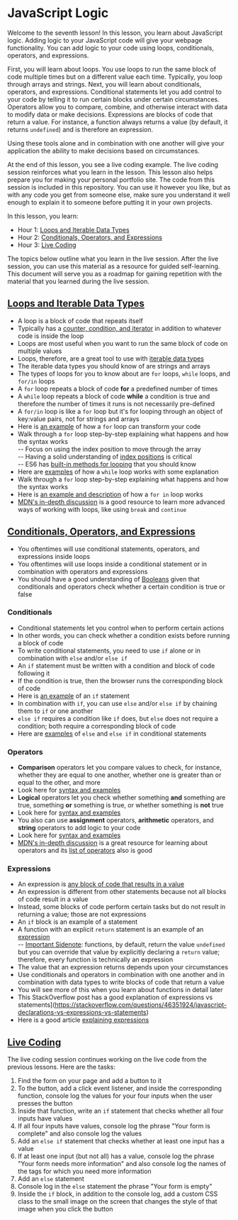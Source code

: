# JavaScript Logic  

Welcome to the seventh lesson! In this lesson, you learn about JavaScript logic. Adding logic to your JavaScript code will give your webpage functionality. You can add logic to your code using loops, conditionals, operators, and expressions. 

First, you will learn about loops. You use loops to run the same block of code multiple times but on a different value each time. Typically, you loop through arrays and strings. Next, you will learn about conditionals, operators, and expressions. Conditional statements let you add control to your code by telling it to run certain blocks under certain circumstances. Operators allow you to compare, combine, and otherwise interact with data to modify data or make decisions. Expressions are blocks of code that return a value. For instance, a function always returns a value (by default, it returns `undefined`) and is therefore an expression. 

Using these tools alone and in combination with one another will give your application the ability to make decisions based on circumstances. 

At the end of this lesson, you see a live coding example. The live coding session reinforces what you learn in the lesson. This lesson also helps prepare you for making your personal portfolio site. The code from this session is included in this repository. You can use it however you like, but as with any code you get from someone else, make sure you understand it well enough to explain it to someone before putting it in your own projects.  

In this lesson, you learn:  

- Hour 1: [Loops and Iterable Data Types](#loops-and-iterable-data-types)     
- Hour 2: [Conditionals, Operators, and Expressions](#conditionals-operators-and-expressions)   
- Hour 3: [Live Coding](#live-coding)  

The topics below outline what you learn in the live session. After the live session, you can use this material as a resource for guided self-learning. This document will serve you as a roadmap for gaining repetition with the material that you learned during the live session.   

## [Loops and Iterable Data Types](#loops-and-iterable-data-types)   

- A loop is a block of code that repeats itself  
- Typically has a [counter, condition, and iterator](https://developer.mozilla.org/en-US/docs/Learn/JavaScript/Building_blocks/Looping_code#keep_me_in_the_loop) in addition to whatever code is inside the loop  
- Loops are most useful when you want to run the same block of code on multiple values  
- Loops, therefore, are a great tool to use with [iterable data types](https://developer.mozilla.org/en-US/docs/Web/JavaScript/Reference/Iteration_protocols#iterable_examples)  
- The iterable data types you should know of are strings and arrays  
- The types of loops for you to know about are `for` loops, `while` loops, and `for/in` loops    
- A `for` loop repeats a block of code **for** a predefined number of times
- A `while` loop repeats a block of code **while** a condition is true and therefore the number of times it runs is not necessarily pre-defined    
- A `for/in` loop is like a `for` loop but it's for looping through an object of key:value pairs, not for strings and arrays  
- Here is [an example](https://www.w3schools.com/js/js_loop_for.asp) of how a `for` loop can transform your code  
- Walk through a `for` loop step-by-step explaining what happens and how the syntax works   
  -- Focus on using the index position to move through the array  
  -- Having a solid understanding of [index positions](https://developer.mozilla.org/en-US/docs/Web/JavaScript/Guide/Indexed_collections#referring_to_array_elements) is critical   
  -- ES6 has [built-in methods for looping](https://developer.mozilla.org/en-US/docs/Web/JavaScript/Guide/Indexed_collections#array_methods) that you should know  
- Here are [examples](https://www.w3schools.com/js/js_loop_while.asp) of how a `while` loop works with some explanation  
- Walk through a `for` loop step-by-step explaining what happens and how the syntax works  
- Here is [an example and description](https://www.w3schools.com/js/js_loop_forin.asp) of how a `for in` loop works  
- [MDN's in-depth discussion](https://developer.mozilla.org/en-US/docs/Web/JavaScript/Guide/Loops_and_iteration) is a good resource to learn more advanced ways of working with loops, like using `break` and `continue`    

## [Conditionals, Operators, and Expressions](#conditionals-operators-and-expressions)    

- You oftentimes will use conditional statements, operators, and expressions inside loops  
- You oftentimes will use loops inside a conditional statement or in combination with operators and expressions  
- You should have a good understanding of [Booleans](https://www.w3schools.com/js/js_booleans.asp) given that conditionals and operators check whether a certain condition is true or false  

### Conditionals  

- Conditional statements let you control when to perform certain actions  
- In other words, you can check whether a condition exists before running a block of code  
- To write conditional statements, you need to use `if` alone or in combination with `else` and/or `else if`  
- An `if` statement must be written with a condition and block of code following it  
- If the condition is true, then the browser runs the corresponding block of code  
- Here is [an example](https://www.w3schools.com/js/js_if_else.asp) of an `if` statement  
- In combination with `if`, you can use `else` and/or `else if`  by chaining them to `if` or one another  
- `else if` requires a condition like `if` does, but `else` does not require a condition; both require a corresponding block of code  
- Here are [examples](https://www.w3schools.com/js/js_if_else.asp) of `else` and `else if` in conditional statements  

### Operators  

- **Comparison** operators let you compare values to check, for instance, whether they are equal to one another, whether one is greater than or equal to the other, and more  
- Look here for [syntax and examples](https://www.w3schools.com/js/js_comparisons.asp)  
- **Logical** operators let you check whether something **and** something are true, something **or** something is true, or whether something is **not** true  
- Look here for [syntax and examples](https://www.w3schools.com/js/js_comparisons.asp)  
- You also can use **assignment** operators, **arithmetic** operators, and **string** operators to add logic to your code  
- Look here for [syntax and examples](https://www.w3schools.com/js/js_operators.asp)  
- [MDN's in-depth discussion](https://developer.mozilla.org/en-US/docs/Web/JavaScript/Guide/Expressions_and_Operators) is a great resource for learning about operators and its [list of operators](https://developer.mozilla.org/en-US/docs/Web/JavaScript/Reference/Operators) also is good  

### Expressions  

- An expression is [any block of code that results in a value](https://developer.mozilla.org/en-US/docs/Web/JavaScript/Guide/Expressions_and_Operators#expressions)  
- An expression is different from other statements because not all blocks of code result in a value 
- Instead, some blocks of code perform certain tasks but do not result in returning a value; those are not expressions  
- An `if` block is an example of a statement  
- A function with an explicit `return` statement is an example of an [expression](https://developer.mozilla.org/en-US/docs/Web/JavaScript/Reference/Functions#returning_a_formatted_number)  
 -- [Important Sidenote](https://stackoverflow.com/a/20915524): functions, by default, return the value `undefined` but you can override that value by explicitly declaring a `return` value; therefore, every function is technically an expression  
- The value that an expression returns depends upon your circumstances  
- Use conditionals and operators in combination with one another and in combination with data types to write blocks of code that return a value  
- You will see more of this when you learn about functions in detail later  
- This StackOverflow post has a good explanation of expressions vs statements](https://stackoverflow.com/questions/46351924/javascript-declarations-vs-expressions-vs-statements)
- Here is a good article [explaining expressions](https://masteringjs.io/tutorials/fundamentals/expressions)  

## [Live Coding](#live-coding)   

The live coding session continues working on the live code from the previous lessons. Here are the tasks:  

1. Find the form on your page and add a button to it  
2. To the button, add a click event listener, and inside the corresponding function, console log the values for your four inputs when the user presses the button  
3. Inside that function, write an `if` statement that checks whether all four inputs have values  
4. If all four inputs have values, console log the phrase "Your form is complete" and also console log the values    
5. Add an `else if` statement that checks whether at least one input has a value  
6. If at least one input (but not all) has a value, console log the phrase "Your form needs more information" and also console log the names of the tags for which you need more information      
7. Add an `else` statement  
8. Console log in the `else` statement the phrase "Your form is empty"    
9. Inside the `if` block, in addition to the console log, add a custom CSS class to the small image on the screen that changes the style of that image when you click the button    
